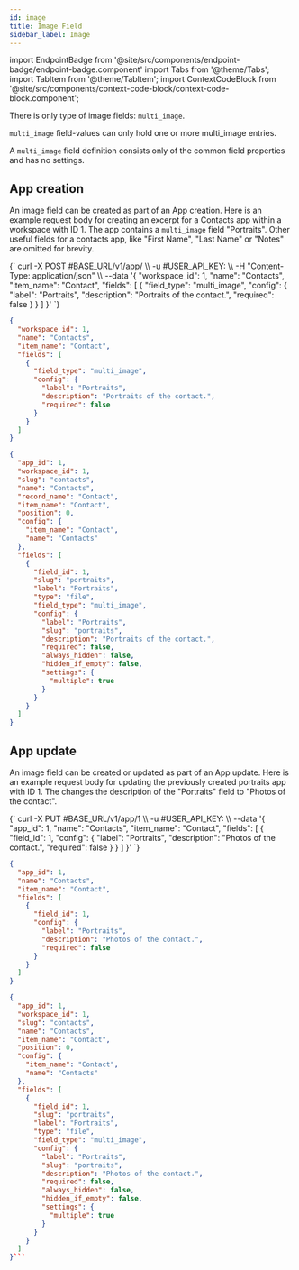 ```yaml
---
id: image
title: Image Field
sidebar_label: Image
---
```


import EndpointBadge from '@site/src/components/endpoint-badge/endpoint-badge.component'
import Tabs from '@theme/Tabs';
import TabItem from '@theme/TabItem';
import ContextCodeBlock from '@site/src/components/context-code-block/context-code-block.component';

There is only type of image fields: `multi_image`.

`multi_image` field-values can only hold one or more multi_image entries.

A `multi_image` field definition consists only of the common field properties and has no settings.

## App creation

<EndpointBadge method="POST" url="https://api.tapeapp.com/v1/app" />

An image field can be created as part of an App creation. Here is an example request body for creating an excerpt for a Contacts app within a workspace with ID 1.
The app contains a `multi_image` field "Portraits". Other useful fields for a contacts app, like "First Name", "Last Name" or "Notes" are omitted for brevity.

<Tabs defaultValue="curl">

<TabItem value="curl" label="cURL">
<ContextCodeBlock language="shell" title='➡️      Request'>
{`
curl -X POST #BASE_URL/v1/app/ \\
   -u #USER_API_KEY: \\
   -H "Content-Type: application/json" \\
   --data '{
    "workspace_id": 1,
    "name": "Contacts",
    "item_name": "Contact",
    "fields": [
      {
        "field_type": "multi_image",
        "config": {
          "label": "Portraits",
          "description": "Portraits of the contact.",
          "required": false
        }
      }
    ]
}'
`}
</ContextCodeBlock>
</TabItem>

<TabItem value="json" label="JSON">

```json title="➡️      Request">
{
  "workspace_id": 1,
  "name": "Contacts",
  "item_name": "Contact",
  "fields": [
    {
      "field_type": "multi_image",
      "config": {
        "label": "Portraits",
        "description": "Portraits of the contact.",
        "required": false
      }
    }
  ]
}
```

</TabItem>
</Tabs>

```json title="⬅️      Response"
{
  "app_id": 1,
  "workspace_id": 1,
  "slug": "contacts",
  "name": "Contacts",
  "record_name": "Contact",
  "item_name": "Contact",
  "position": 0,
  "config": {
    "item_name": "Contact",
    "name": "Contacts"
  },
  "fields": [
    {
      "field_id": 1,
      "slug": "portraits",
      "label": "Portraits",
      "type": "file",
      "field_type": "multi_image",
      "config": {
        "label": "Portraits",
        "slug": "portraits",
        "description": "Portraits of the contact.",
        "required": false,
        "always_hidden": false,
        "hidden_if_empty": false,
        "settings": {
          "multiple": true
        }
      }
    }
  ]
}
```

## App update

<EndpointBadge method="PUT" url="https://api.tapeapp.com/v1/app/{appId}" />

An image field can be created or updated as part of an App update. Here is an example request body for updating the previously created portraits app with ID 1.
The changes the description of the "Portraits" field to "Photos of the contact".

<Tabs defaultValue="curl">

<TabItem value="curl" label="cURL">
<ContextCodeBlock language="shell" title='➡️      Request'>
{`
curl -X PUT #BASE_URL/v1/app/1 \\
   -u #USER_API_KEY: \\
   --data '{
    "app_id": 1,
    "name": "Contacts",
    "item_name": "Contact",
    "fields": [
      {
        "field_id": 1,
        "config": {
          "label": "Portraits",
          "description": "Photos of the contact.",
          "required": false
        }
      }
    ] 
  }'
`}
</ContextCodeBlock>
</TabItem>

<TabItem value="json" label="JSON">

```json title="➡️      Request">
{
  "app_id": 1,
  "name": "Contacts",
  "item_name": "Contact",
  "fields": [
    {
      "field_id": 1,
      "config": {
        "label": "Portraits",
        "description": "Photos of the contact.",
        "required": false
      }
    }
  ]
}
```

</TabItem>
</Tabs>

````json title="⬅️      Response"
{
  "app_id": 1,
  "workspace_id": 1,
  "slug": "contacts",
  "name": "Contacts",
  "item_name": "Contact",
  "position": 0,
  "config": {
    "item_name": "Contact",
    "name": "Contacts"
  },
  "fields": [
    {
      "field_id": 1,
      "slug": "portraits",
      "label": "Portraits",
      "type": "file",
      "field_type": "multi_image",
      "config": {
        "label": "Portraits",
        "slug": "portraits",
        "description": "Photos of the contact.",
        "required": false,
        "always_hidden": false,
        "hidden_if_empty": false,
        "settings": {
          "multiple": true
        }
      }
    }
  ]
}```

````
